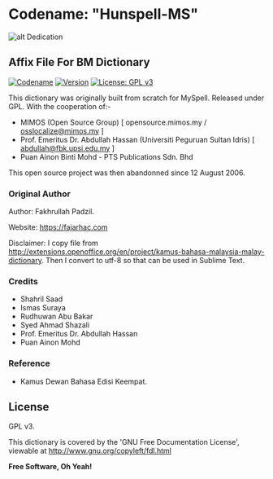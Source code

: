 # Codename: "Hunspell-MS"

![alt Dedication](https://academic.syafiqhadzir.com/assets/github/dedication.png "Dedicated For LibreOffice")

## Affix File For BM Dictionary

[![Codename](https://img.shields.io/badge/Codename-Hunspell--MS-black.svg?longCache=true)](https://academic.syafiqhadzir.com/en-MY/research/) [![Version](https://img.shields.io/badge/Version-1.0alpha-yellowgreen.svg?longCache=true)](https://travis-ci.org/joemccann/dillinger) [![License: GPL v3](https://img.shields.io/badge/License-GPL%20v3-blue.svg?longCache=true)](https://www.gnu.org/licenses/gpl-3.0)

This dictionary was originally built from scratch for MySpell. Released under GPL. With the cooperation of:-

  - MIMOS (Open Source Group) [ opensource.mimos.my / osslocalize@mimos.my ]
  - Prof. Emeritus Dr. Abdullah Hassan (Universiti Peguruan Sultan Idris) [ abdullah@fbk.upsi.edu.my ]
  - Puan Ainon Binti Mohd - PTS Publications Sdn. Bhd

This open source project was then abandonned since 12 August 2006.

### Original Author

Author: Fakhrullah Padzil.

Website: https://fajarhac.com

Disclaimer: I copy file from http://extensions.openoffice.org/en/project/kamus-bahasa-malaysia-malay-dictionary. Then I convert to utf-8 so that can be used in Sublime Text.

### Credits

* Shahril Saad
* Ismas Suraya
* Rudhuwan Abu Bakar
* Syed Ahmad Shazali 
* Prof. Emeritus Dr. Abdullah Hassan
* Puan Ainon Mohd

### Reference

* Kamus Dewan Bahasa Edisi Keempat.

License
----

GPL v3.

This dictionary is covered by the 'GNU Free Documentation License', viewable at http://www.gnu.org/copyleft/fdl.html 

**Free Software, Oh Yeah!**

